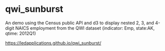 # qwi_sunburst

An demo using the Census public API and d3 to display nested 2, 3, and 4-digit NAICS employment from the QWI dataset (indicator: Emp, state:AK, qtime: 2012Q1)

https://ledapplications.github.io/qwi_sunburst/
